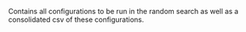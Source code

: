 Contains all configurations to be run in the random search as well as a consolidated csv of these configurations.